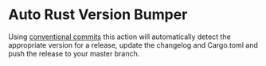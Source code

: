 # Auto Rust Version Bumper

Using [conventional commits]() this action will automatically detect the appropriate version for a release, update the changelog and Cargo.toml and push the release to your master branch.

